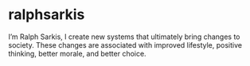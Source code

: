 # ralphsarkis
I’m Ralph Sarkis, I create new systems that ultimately bring changes to society. These changes are associated with improved lifestyle, positive thinking, better morale, and better choice. 
